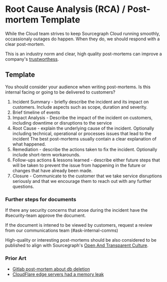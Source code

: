 # Root Cause Analysis (RCA) / Post-mortem Template

While the Cloud team strives to keep Sourcegraph Cloud running smoothly, occassionaly
outages do happen. When they do, we should respond with a clear post-mortem.

This is an industry norm and clear, high quality post-mortems can improve a company's
[trustworthess](https://cloud.google.com/blog/products/gcp/fearless-shared-postmortems-cre-life-lessons).

## Template

You should consider your audience when writing post-mortems. Is this internal facing
or going to be delivered to customers?

1. Incident Summary - briefly describe the incident and its impact on customers. Include
   aspects such as scope, duration and severity.
1. Brief timeline of events
1. Impact Analysis - Describe the impact of the incident on customers, including downtime or
   disruptions to the service
1. Root Cause - explain the underlying cause of the incident. Optionally including technical,
   operational or processes issues that lead to the incident
   The best post-mortems usually contain a clear explanation of what happened.
1. Remediation - describe the actions taken to fix the incident. Optionally include short-term
   workarounds.
1. Follow-ups actions & lessons learned - describe either future steps that will be taken to
   prevent the issue from happening in the future or changes that have already been made.
1. Closure - Communicate to the customer that we take service disruptions seriously and
   that we encourage them to reach out with any further questions.

### Further steps for documents

If there any security concerns that arose during the incident have the #security-team approve
the document.

If the document is intened to be viewed by customers, request a review from our communications team (#ask-internal-comms)

High-quality or interesting post-mortems should be also considered to be published to align
with Sourcegraph's [Open And Transparent Culture](../../company-info-and-process/about-sourcegraph/index.md##sourcegraph-open-product-open-company-open-source).

### Prior Art

- [Gitlab post-mortem about db deletion](https://about.gitlab.com/2017/02/10/postmortem-of-database-outage-of-january-31/)
- [CloudFlare edge servers had a memory leak](https://blog.cloudflare.com/incident-report-on-memory-leak-caused-by-cloudflare-parser-bug/)
